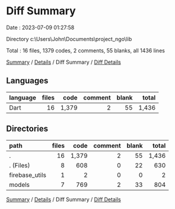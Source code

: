 # Diff Summary

Date : 2023-07-09 01:27:58

Directory c:\\Users\\John\\Documents\\project_ngo\\lib

Total : 16 files,  1379 codes, 2 comments, 55 blanks, all 1436 lines

[Summary](results.md) / [Details](details.md) / Diff Summary / [Diff Details](diff-details.md)

## Languages
| language | files | code | comment | blank | total |
| :--- | ---: | ---: | ---: | ---: | ---: |
| Dart | 16 | 1,379 | 2 | 55 | 1,436 |

## Directories
| path | files | code | comment | blank | total |
| :--- | ---: | ---: | ---: | ---: | ---: |
| . | 16 | 1,379 | 2 | 55 | 1,436 |
| . (Files) | 8 | 608 | 0 | 22 | 630 |
| firebase_utils | 1 | 2 | 0 | 0 | 2 |
| models | 7 | 769 | 2 | 33 | 804 |

[Summary](results.md) / [Details](details.md) / Diff Summary / [Diff Details](diff-details.md)